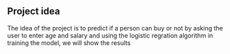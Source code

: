 ## Project idea

The idea of the project is to predict if a person can buy or not by asking the user to enter age and salary and using the logistic regration algorithm in training the model, we will show the results
